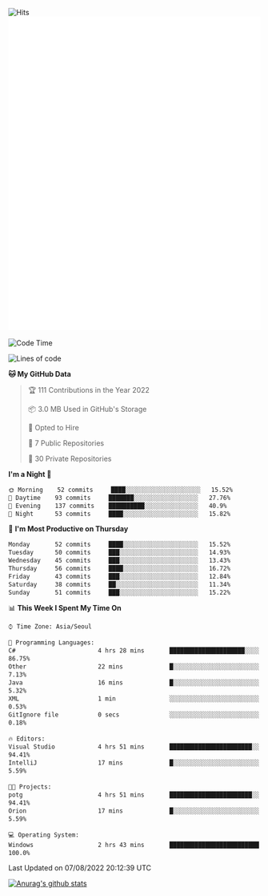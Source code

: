 ![Hits](https://hits.seeyoufarm.com/api/count/incr/badge.svg?url=https%3A%2F%2Fgithub.com%2Fkokose1234&count_bg=%2379C83D&title_bg=%23555555&icon=apple.svg&icon_color=%23E7E7E7&title=hits&edge_flat=false)
<br/>
![Metrics](https://github.com/kokose1234/kokose1234/blob/main/github-metrics.svg)

<!--START_SECTION:waka-->
![Code Time](http://img.shields.io/badge/Code%20Time-660%20hrs%207%20mins-blue)

![Lines of code](https://img.shields.io/badge/From%20Hello%20World%20I%27ve%20Written-936%20Thousand%20lines%20of%20code-blue)

**🐱 My GitHub Data** 

> 🏆 111 Contributions in the Year 2022
 > 
> 📦 3.0 MB Used in GitHub's Storage 
 > 
> 💼 Opted to Hire
 > 
> 📜 7 Public Repositories 
 > 
> 🔑 30 Private Repositories  
 > 
**I'm a Night 🦉** 

```text
🌞 Morning    52 commits     ████░░░░░░░░░░░░░░░░░░░░░   15.52% 
🌆 Daytime    93 commits     ███████░░░░░░░░░░░░░░░░░░   27.76% 
🌃 Evening    137 commits    ██████████░░░░░░░░░░░░░░░   40.9% 
🌙 Night      53 commits     ████░░░░░░░░░░░░░░░░░░░░░   15.82%

```
📅 **I'm Most Productive on Thursday** 

```text
Monday       52 commits     ████░░░░░░░░░░░░░░░░░░░░░   15.52% 
Tuesday      50 commits     ███░░░░░░░░░░░░░░░░░░░░░░   14.93% 
Wednesday    45 commits     ███░░░░░░░░░░░░░░░░░░░░░░   13.43% 
Thursday     56 commits     ████░░░░░░░░░░░░░░░░░░░░░   16.72% 
Friday       43 commits     ███░░░░░░░░░░░░░░░░░░░░░░   12.84% 
Saturday     38 commits     ██░░░░░░░░░░░░░░░░░░░░░░░   11.34% 
Sunday       51 commits     ███░░░░░░░░░░░░░░░░░░░░░░   15.22%

```


📊 **This Week I Spent My Time On** 

```text
⌚︎ Time Zone: Asia/Seoul

💬 Programming Languages: 
C#                       4 hrs 28 mins       █████████████████████░░░░   86.75% 
Other                    22 mins             █░░░░░░░░░░░░░░░░░░░░░░░░   7.13% 
Java                     16 mins             █░░░░░░░░░░░░░░░░░░░░░░░░   5.32% 
XML                      1 min               ░░░░░░░░░░░░░░░░░░░░░░░░░   0.53% 
GitIgnore file           0 secs              ░░░░░░░░░░░░░░░░░░░░░░░░░   0.18%

🔥 Editors: 
Visual Studio            4 hrs 51 mins       ███████████████████████░░   94.41% 
IntelliJ                 17 mins             █░░░░░░░░░░░░░░░░░░░░░░░░   5.59%

🐱‍💻 Projects: 
potg                     4 hrs 51 mins       ███████████████████████░░   94.41% 
Orion                    17 mins             █░░░░░░░░░░░░░░░░░░░░░░░░   5.59%

💻 Operating System: 
Windows                  2 hrs 43 mins       █████████████████████████   100.0%

```


 Last Updated on 07/08/2022 20:12:39 UTC
<!--END_SECTION:waka-->

[![Anurag's github stats](https://github-readme-stats.vercel.app/api?username=kokose1234&theme=dracula)](https://github.com/anuraghazra/github-readme-stats)



	
